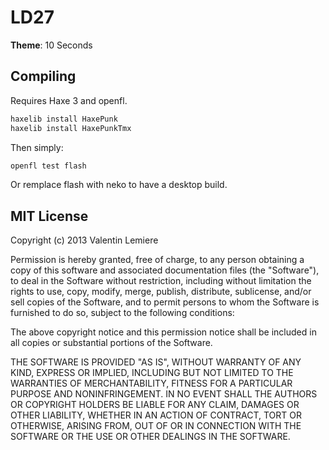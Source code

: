 # LD27

**Theme**: 10 Seconds

## Compiling

Requires Haxe 3 and openfl.

```bash
haxelib install HaxePunk
haxelib install HaxePunkTmx
```

Then simply:

```bash
openfl test flash
```

Or remplace flash with neko to have a desktop build.

## MIT License

Copyright (c) 2013 Valentin Lemiere

Permission is hereby granted, free of charge, to any person obtaining a copy of
this software and associated documentation files (the "Software"), to deal in
the Software without restriction, including without limitation the rights to
use, copy, modify, merge, publish, distribute, sublicense, and/or sell copies of
the Software, and to permit persons to whom the Software is furnished to do so,
subject to the following conditions:

The above copyright notice and this permission notice shall be included in all
copies or substantial portions of the Software.

THE SOFTWARE IS PROVIDED "AS IS", WITHOUT WARRANTY OF ANY KIND, EXPRESS OR
IMPLIED, INCLUDING BUT NOT LIMITED TO THE WARRANTIES OF MERCHANTABILITY, FITNESS
FOR A PARTICULAR PURPOSE AND NONINFRINGEMENT. IN NO EVENT SHALL THE AUTHORS OR
COPYRIGHT HOLDERS BE LIABLE FOR ANY CLAIM, DAMAGES OR OTHER LIABILITY, WHETHER
IN AN ACTION OF CONTRACT, TORT OR OTHERWISE, ARISING FROM, OUT OF OR IN
CONNECTION WITH THE SOFTWARE OR THE USE OR OTHER DEALINGS IN THE SOFTWARE.
